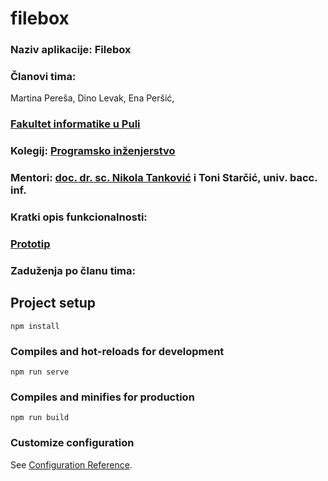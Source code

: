# filebox

### Naziv aplikacije: Filebox

### Članovi tima:
Martina Pereša, 
Dino Levak,
Ena Peršić,

### [Fakultet informatike u Puli](https://fipu.unipu.hr/fipu)

### Kolegij: [Programsko inženjerstvo](https://www.notion.so/Programsko-in-enjerstvo-e353945331df468e8382cdad1e91c4b8)

### Mentori: [doc. dr. sc. Nikola Tanković](https://fipu.unipu.hr/fipu) i Toni Starčić, univ. bacc. inf.

### Kratki opis funkcionalnosti:

### [Prototip](https://www.figma.com/file/JyYEoKi7nVPSCdthRhEqH5/Logo?node-id=0%3A1)

### Zaduženja po članu tima:


## Project setup
```
npm install
```

### Compiles and hot-reloads for development
```
npm run serve
```

### Compiles and minifies for production
```
npm run build
```

### Customize configuration
See [Configuration Reference](https://cli.vuejs.org/config/).



